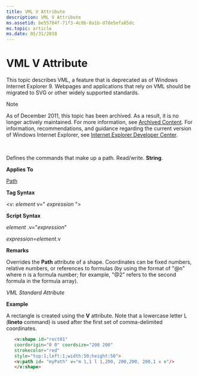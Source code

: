 ```yaml
---
title: VML V Attribute
description: VML V Attribute
ms.assetid: be55704f-71f3-4c0b-8a1b-d7de5efa85dc
ms.topic: article
ms.date: 05/31/2018
---
```


# VML V Attribute

This topic describes VML, a feature that is deprecated as of Windows Internet Explorer 9. Webpages and applications that rely on VML should be migrated to SVG or other widely supported standards.

> [!Note]  
> As of December 2011, this topic has been archived. As a result, it is no longer actively maintained. For more information, see [Archived Content](https://docs.microsoft.com/previous-versions/windows/internet-explorer/ie-developer/). For information, recommendations, and guidance regarding the current version of Windows Internet Explorer, see [Internet Explorer Developer Center](https://go.microsoft.com/fwlink/p/?linkid=204313).

 

Defines the commands that make up a path. Read/write. **String**.

**Applies To**

[Path](msdn-online-vml-path-element.md)

**Tag Syntax**

<v: *element* v=" *expression* ">

**Script Syntax**

*element* .v="*expression*"

*expression*=*element*.v

**Remarks**

Overrides the **Path** attribute of a shape. Coordinates can be fixed numbers, relative numbers, or references to formulas (by using the format of "@n" where n is a formula number; for example, "@2" refers to the second formula in the formula array).

*VML Standard Attribute*

**Example**

A rectangle is created using the **V** attribute. Note that a lowercase letter L (**lineto** command) is used after the first set of comma-delimited coordinates.


```HTML
   <v:shape id="rect01"
   coordorigin="0 0" coordsize="200 200"
   strokecolor="red"
   style="top:1;left:1;width:50;height:50">
   <v:path id= "myPath" v="m 1,1 l 1,200, 200,200, 200,1 x e"/>
   </v:shape>
```





 

 




